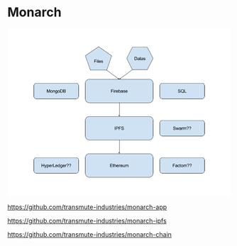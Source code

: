 # Monarch

![Arch](/Monarch-Arch.png)

https://github.com/transmute-industries/monarch-app

https://github.com/transmute-industries/monarch-ipfs

https://github.com/transmute-industries/monarch-chain
